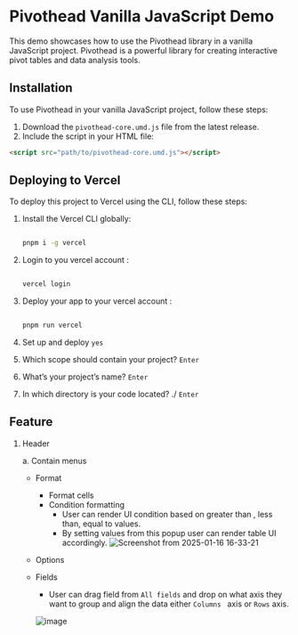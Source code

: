 # Pivothead Vanilla JavaScript Demo

This demo showcases how to use the Pivothead library in a vanilla JavaScript project. Pivothead is a powerful library for creating interactive pivot tables and data analysis tools.

## Installation

To use Pivothead in your vanilla JavaScript project, follow these steps:

1. Download the `pivothead-core.umd.js` file from the latest release.
2. Include the script in your HTML file:

```html
<script src="path/to/pivothead-core.umd.js"></script>
```

## Deploying to Vercel

To deploy this project to Vercel using the CLI, follow these steps:

1. Install the Vercel CLI globally:

   ```bash

   pnpm i -g vercel

   ```

2. Login to you vercel account :

   ```bash

   vercel login

   ```

3. Deploy your app to your vercel account :

   ```bash

   pnpm run vercel

   ```

4. Set up and deploy `yes`
5. Which scope should contain your project? `Enter`
6. What’s your project’s name? `Enter`
7. In which directory is your code located? ./ `Enter`

## Feature

1. Header

   a. Contain menus

   - Format

     - Format cells
     - Condition formatting
       - User can render UI condition based on greater than , less than, equal to values.
       - By setting values from this popup user can render table UI accordingly.
         ![Screenshot from 2025-01-16 16-33-21](https://github.com/user-attachments/assets/46ed72c5-ee00-4af3-a0b9-1d67656ed8ce)

   - Options

   - Fields

     - User can drag field from `All fields` and drop on what axis they want to group and align the data either `Columns ` axis or `Rows` axis.

     ![image](https://github.com/user-attachments/assets/fa788402-845e-4931-b0d8-f0d600267926)
